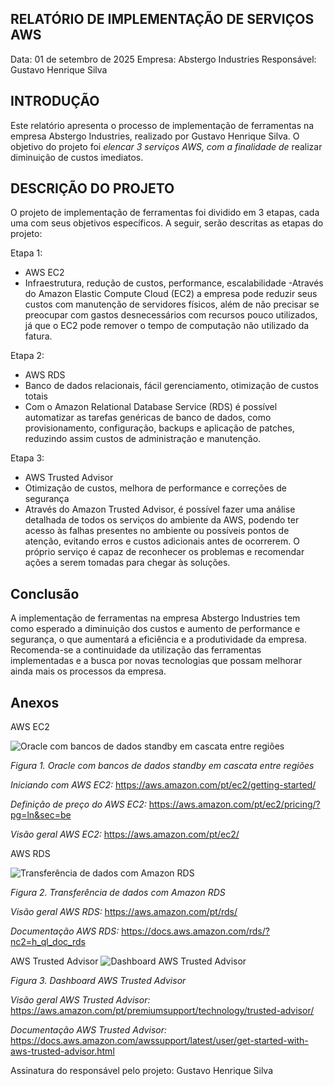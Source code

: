 ## RELATÓRIO DE IMPLEMENTAÇÃO DE SERVIÇOS AWS

Data: 01 de setembro de 2025
Empresa: Abstergo Industries
Responsável: Gustavo Henrique Silva

## INTRODUÇÃO

Este relatório apresenta o processo de implementação de ferramentas na empresa Abstergo Industries, realizado por Gustavo Henrique Silva. O objetivo do projeto foi *elencar 3 serviços AWS, com a finalidade de* realizar diminuição de custos imediatos.

## DESCRIÇÃO DO PROJETO

O projeto de implementação de ferramentas foi dividido em 3 etapas, cada uma com seus objetivos específicos. A seguir, serão descritas as etapas do projeto:

Etapa 1:
- AWS EC2
- Infraestrutura, redução de custos, performance, escalabilidade
-Através do Amazon Elastic Compute Cloud (EC2) a empresa pode reduzir seus custos com manutenção de servidores físicos, além de não precisar se preocupar com gastos desnecessários com recursos pouco utilizados, já que o EC2 pode remover o tempo de computação não utilizado   da fatura.


Etapa 2:
- AWS RDS
- Banco de dados relacionais, fácil gerenciamento, otimização de custos totais
- Com o Amazon Relational Database Service (RDS) é possível automatizar as tarefas genéricas de banco de dados, como provisionamento, configuração, backups e aplicação de patches, reduzindo assim custos de administração e manutenção.

Etapa 3:
- AWS Trusted Advisor
- Otimização de custos, melhora de performance e correções de segurança
- Através do Amazon Trusted Advisor, é possível fazer uma análise detalhada de todos os serviços do ambiente da AWS, podendo ter acesso às falhas presentes no ambiente ou possíveis pontos de atenção, evitando erros e custos adicionais antes de ocorrerem. O próprio serviço é capaz de reconhecer os problemas e recomendar ações a serem tomadas para chegar às soluções.

## Conclusão
A implementação de ferramentas na empresa Abstergo Industries tem como esperado a diminuição dos custos e aumento de performance e segurança, o que aumentará a eficiência e a produtividade da empresa. Recomenda-se a continuidade da utilização das ferramentas implementadas e a busca por novas tecnologias que possam melhorar ainda mais os processos da empresa.

## Anexos

AWS EC2

<img src="https://d2908q01vomqb2.cloudfront.net/fc074d501302eb2b93e2554793fcaf50b3bf7291/2023/06/07/Screenshot-2023-06-07-at-12.41.13-PM-957x1024.png" alt="Oracle com bancos de dados standby em cascata entre regiões"/>

*Figura 1. Oracle com bancos de dados standby em cascata entre regiões*

*Iniciando com AWS EC2:* https://aws.amazon.com/pt/ec2/getting-started/

*Definição de preço do AWS EC2:* https://aws.amazon.com/pt/ec2/pricing/?pg=ln&sec=be

*Visão geral AWS EC2:* https://aws.amazon.com/pt/ec2/

AWS RDS

<img src="https://d2908q01vomqb2.cloudfront.net/fc074d501302eb2b93e2554793fcaf50b3bf7291/2021/10/27/Figure-2.-Amazon-RDS-data-transfer.jpg" alt="Transferência de dados com Amazon RDS"/>

*Figura 2. Transferência de dados com Amazon RDS*

*Visão geral AWS RDS:* https://aws.amazon.com/pt/rds/

*Documentação AWS RDS:* https://docs.aws.amazon.com/rds/?nc2=h_ql_doc_rds

AWS Trusted Advisor
<img src="https://media.amazonwebservices.com/blog/2014/ta_con_dashboard_1.png" alt="Dashboard AWS Trusted Advisor"/>

*Figura 3. Dashboard AWS Trusted Advisor*

*Visão geral AWS Trusted Advisor:* https://aws.amazon.com/pt/premiumsupport/technology/trusted-advisor/

*Documentação AWS Trusted Advisor:* https://docs.aws.amazon.com/awssupport/latest/user/get-started-with-aws-trusted-advisor.html

Assinatura do responsável pelo projeto:
Gustavo Henrique Silva
